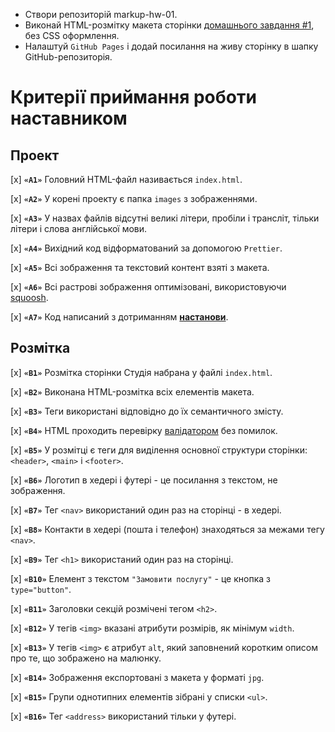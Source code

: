 - Створи репозиторій markup-hw-01.
- Виконай HTML-розмітку макета сторінки [домашнього завдання #1](https://www.figma.com/file/1ehrLBauvVFu4mVhxsHzyZ/Web-Studio-(Version-2.1)?node-id=0%3A1), без CSS оформлення.
- Налаштуй `GitHub Pages` і додай посилання на живу сторінку в шапку GitHub-репозиторія.

# Критерії приймання роботи наставником
## Проект

[x] **`«A1»`** Головний HTML-файл називається `index.html`.

[x] **`«A2»`** У корені проекту є папка `images` з зображеннями.

[x] **`«A3»`** У назвах файлів відсутні великі літери, пробіли і трансліт, тільки літери і слова англійської мови.

[x] **`«A4»`** Вихідний код відформатований за допомогою `Prettier`.

[x] **`«A5»`** Всі зображення та текстовий контент взяті з макета.

[x] **`«A6»`** Всі растрові зображення оптимізовані, використовуючи [squoosh](https://squoosh.app/).

[x] **`«A7»`** Код написаний з дотриманням **[настанови](https://codeguide.co/)**.

## Розмітка
[x] **`«B1»`** Розмітка сторінки Студія набрана у файлі `index.html`.

[x] **`«B2»`** Виконана HTML-розмітка всіх елементів макета.

[x] **`«B3»`** Теги використані відповідно до їх семантичного змісту.

[x] **`«B4»`** HTML проходить перевірку [валідатором](http://validator.w3.org/nu/) без помилок.

[x] **`«B5»`** У розмітці є теги для виділення основної структури сторінки: `<header>`, `<main>` і `<footer>`.

[x] **`«B6»`** Логотип в хедері і футері - це посилання з текстом, не зображення.

[x] **`«B7»`** Тег `<nav>` використаний один раз на сторінці - в хедері.

[x] **`«B8»`** Контакти в хедері (пошта і телефон) знаходяться за межами тегу `<nav>`.

[x] **`«B9»`** Тег `<h1>` використаний один раз на сторінці.

[x] **`«B10»`** Елемент з текстом `"Замовити послугу"` - це кнопка з `type="button"`.

[x] **`«B11»`** Заголовки секцій розмічені тегом `<h2>`.

[x] **`«B12»`** У тегів `<img>` вказані атрибути розмірів, як мінімум `width`.

[x] **`«B13»`** У тегів `<img>` є атрибут `alt`, який заповнений коротким описом про те, що зображено на малюнку.

[x] **`«B14»`** Зображення експортовані з макета у форматі `jpg`.

[x] **`«B15»`** Групи однотипних елементів зібрані у списки `<ul>`.

[x] **`«B16»`** Тег `<address>` використаний тільки у футері.

